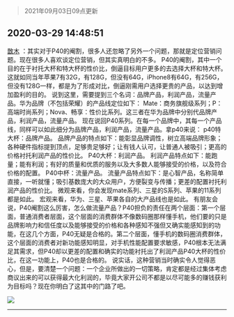 > 2021年09月03日09点更新
<link rel="stylesheet" href="https://cdn.jsdelivr.net/gh/taotie6/sampleJSON@main/css/photo_show.css">


 ## 2020-03-29 14:48:51 

 [㪚木](https://www.coolapk.com/feed/17675310?shareKey=NGEyY2Y4MWYyZjdkNjEzMTc1NDQ~) ：其实对于P40的阉割，很多人还忽略了另外一个问题，那就是定位营销问题。现在很多人喜欢谈定位营销，但其实真明白的不多。
P40的阉割，其中一个目的在于衬托大杯和特大杯的性价比，倒逼目标用户更多的去选择大杯和特大杯。这就如同当年苹果7有32G，有128G，但没有64G<!--break-->，iPhone8有64G，有256G，但没有128G一样，都是为了形成对比，倒逼刚需用户选择更贵的产品，以达到增加盈利的目的。
说到这里，需要提到三个名词：品牌产品，利润产品，流量产品。华为品牌（不包括荣耀）的产品线定位如下：
Mate：商务旗舰级系列；P：高端时尚系列；Nova、畅享：性价比系列。这三者在华为品牌中分别代品牌产品，利润产品，流量产品。
现在说回P40系列。在每一个品牌中，其每一个产品线，同样可以如此细分为品牌产品，利润产品，流量产品。拿p40来说：
p40特大杯：品牌产品。
品牌产品的特点如下：能彰显品牌调性，树立高端品牌形象；各种硬件指标提到顶点，足够贵足够好；让有钱人认可，让普通人被吸引；更高的价格衬托利润产品的性价比。
P40大杯：利润产品。
利润产品特点如下：能跑量；能有利润；有好的质量和优质的服务以及大多数人能够接受的价格，以及符合价格的配置。
P40中杯：流量产品。
流量产品特点如下：是心智产品，名称简单直接，一听就懂；吸引基数庞大的大众用户，方便裂变与传播；更差的配置衬托利润产品的性价比。
微观来看，你会发现mate系列、三星的S系列、苹果的11系列都是如此。
宏观来看，华为、三星、苹果各自的大产品线也是如此。
有朋友会说，P40阉割这么厉害，怎么做流量产品？P40担负的责任在两个层面：第一个层面，普通消费者层面，这个层面的消费群体不像数码圈那样懂手机，他们要的只是品牌影响力和信任度以及能够接受的价格和各种感知不强但又确实能感知到的功能，在这几个方面，P40无疑是合格的。第二个层面，懂手机的数码圈消费群体，这个层面的消费者对新功能感知明显，对手机性能配置要求敏感，P40根本无法满足其需求，但P40却以更差的配置和确实的功能衬托出了利润产品P40大杯的性价比，在这一功能上，P40也是合格的。
说实话，这种营销当时确实令人觉得恶心，但是，要清楚一个问题：一个企业所做出的一切策略，肯定都是经过集体考虑商议出来的可以获得最大化利润的，毕竟大家开公司不都是以尽可能多的赚钱获利为目标吗？现在你明白了这其中的门路了吧。 

<div class="album">
<img class="img-item" src="http://image.coolapk.com/feed/2020/0329/14/1081091_c9d87964_4530_0027@1080x1080.jpeg" />
</div>

 ------- 


